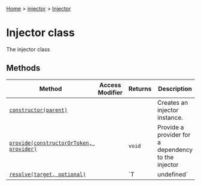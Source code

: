 [Home](./index) &gt; [injector](./injector.md) &gt; [Injector](./injector.injector.md)

# Injector class

The injector class

## Methods

|  Method | Access Modifier | Returns | Description |
|  --- | --- | --- | --- |
|  [`constructor(parent)`](./injector.injector.constructor.md) |  |  | Creates an injector instance. |
|  [`provide(constructorOrToken, provider)`](./injector.injector.provide.md) |  | `void` | Provide a provider for a dependency to the injector |
|  [`resolve(target, optional)`](./injector.injector.resolve.md) |  | `T | undefined` | Resolve a dependency |

